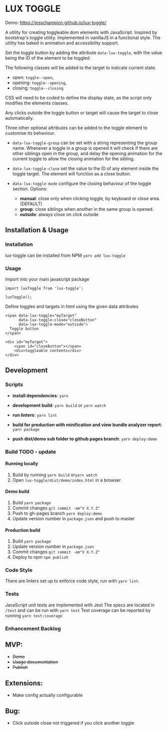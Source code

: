 # LUX TOGGLE
Demo: https://jesschampion.github.io/lux-toggle/

A utility for creating toggleable dom elements with JavaScript. 
Inspired by bootstrap's toggle utility. Implemented in vanillaJS in a functional style.
The utility has baked in animation and accessibility support.

Set the toggle button by adding the attribute `data-lux-toggle`, with the value being the ID of the element to be toggled.  
        
The following classes will be added to the target to indicate current state.   
- open: `toggle--open`,  
- opening: `toggle--opening`,  
- closing: `toggle--closing`  

CSS will need to be coded to define the display state, as the script only modifies the elements classes.
 
Any clicks outside the toggle button or target will cause the target to close automatically.
 
Three other optional attributes can be added to the toggle element to customise its behaviour.

-   `data-lux-toggle-group` can be set with a string representing the group name.
    Whenever a toggle in a group is opened it will check if there are other siblings open in the group,
    and delay the opening animation for the current toggle to allow the closing animation for the sibling.

-   `data-lux-toggle-close` set the value to the ID of any element inside the toggle target.
     The element will function as a close button.
     
-   `data-lux-toggle-mode` configure the closing behaviour of the toggle section. Options:  
    -   **manual**:   close only when clicking toggle, by keyboard or close area. (DEFAULT)
    -   **group**:    close siblings when another in the same group is opened.
    -   **outside**:  always close on click outside
 
## Installation & Usage
### Installation
lux-toggle can be installed from NPM `yarn add lux-toggle`

### Usage
Import into your main javascript package
 
```
import luxToggle from 'lux-toggle';
   
luxToggle();
``` 

Define toggles and targets in html using the given data attributes

```
<span data-lux-toggle="myTarget"
      data-lux-toggle-close="closeButton"
      data-lux-toggle-mode="outside">
  Toggle button
</span>

<div id="myTarget">
    <span id="closeButton"></span>
    <div>toggleable contents</div>
</div>
```
## Development
### Scripts
- __install dependencies__:
`yarn`

- __development build__:
`yarn build`
or
`yarn watch`

- __run linters__:
`yarn lint`

- __build for production with minification and view bundle analyzer report__:
`yarn package`

- __push dist/demo sub folder to github pages branch__:
`yarn deploy:demo`

### Build TODO - update
#### Running locally
1. Build by running
  `yarn build` or`yarn watch`
2. Open `lux-toggle/dist/demo/index.html` in a browser

#### Demo build
1. Build
  `yarn package`
2. Commit changes
  `git commit -am"V X.Y.Z"`
3. Push to gh-pages branch
  `yarn deploy:demo`
4. Update version number in `package.json` and push to master

#### Production build
1. Build
  `yarn package`
2. Update version number in `package.json`
3. Commit changes
  `git commit -am"V X.Y.Z"` 
4. Deploy to npm
   `npm publish`

### Code Style
There are linters set up to enforce code style, run with `yarn lint`.

### Tests
JavaScript unit tests are implemented with Jest
The specs are located in `/test` and can be run with `yarn test`
Test coverage can be reported by running `yarn test:coverage`

### Enhancement Backlog
MVP:
----
- ~~Demo~~
- ~~Usage documentation~~
- ~~Publish~~

Extensions:
-----------
- Make config actually configurable

Bug:
---- 
- Click outside close not triggered if you click another toggle
